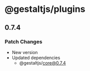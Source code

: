 # @gestaltjs/plugins

## 0.7.4

### Patch Changes

- New version
- Updated dependencies
  - @gestaltjs/core@0.7.4
